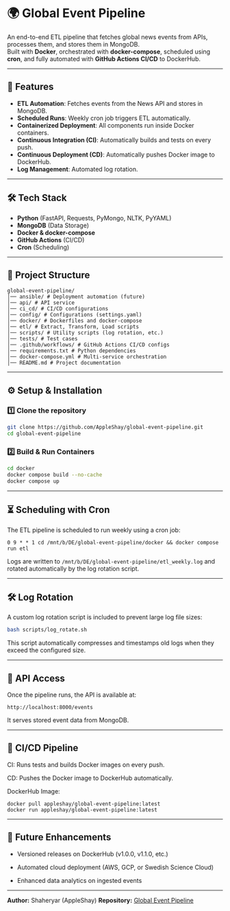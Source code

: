 # 🌍 Global Event Pipeline

An end-to-end ETL pipeline that fetches global news events from APIs, processes them, and stores them in MongoDB.  
Built with **Docker**, orchestrated with **docker-compose**, scheduled using **cron**, and fully automated with **GitHub Actions CI/CD** to DockerHub.

---

## 🚀 Features

- **ETL Automation**: Fetches events from the News API and stores in MongoDB.
- **Scheduled Runs**: Weekly cron job triggers ETL automatically.
- **Containerized Deployment**: All components run inside Docker containers.
- **Continuous Integration (CI)**: Automatically builds and tests on every push.
- **Continuous Deployment (CD)**: Automatically pushes Docker image to DockerHub.
- **Log Management**: Automated log rotation.

---

## 🛠 Tech Stack
- **Python** (FastAPI, Requests, PyMongo, NLTK, PyYAML)
- **MongoDB** (Data Storage)
- **Docker & docker-compose**
- **GitHub Actions** (CI/CD)
- **Cron** (Scheduling)

---

## 📂 Project Structure

```
global-event-pipeline/
│── ansible/ # Deployment automation (future)
│── api/ # API service
│── ci_cd/ # CI/CD configurations
│── config/ # Configurations (settings.yaml)
│── docker/ # Dockerfiles and docker-compose
│── etl/ # Extract, Transform, Load scripts
│── scripts/ # Utility scripts (log rotation, etc.)
│── tests/ # Test cases
│── .github/workflows/ # GitHub Actions CI/CD configs
│── requirements.txt # Python dependencies
│── docker-compose.yml # Multi-service orchestration
│── README.md # Project documentation
```

---

## ⚙️ Setup & Installation

### 1️⃣ Clone the repository

```bash
git clone https://github.com/AppleShay/global-event-pipeline.git
cd global-event-pipeline
```

### 2️⃣ Build & Run Containers

```bash
cd docker
docker compose build --no-cache
docker compose up
```

---

## ⏳ Scheduling with Cron

The ETL pipeline is scheduled to run weekly using a cron job:

```cron
0 9 * * 1 cd /mnt/b/DE/global-event-pipeline/docker && docker compose run etl
```

Logs are written to `/mnt/b/DE/global-event-pipeline/etl_weekly.log` and rotated automatically by the log rotation script.

---

## 🛠 Log Rotation

A custom log rotation script is included to prevent large log file sizes:

```bash
bash scripts/log_rotate.sh
```

This script automatically compresses and timestamps old logs when they exceed the configured size.

---

## 📡 API Access

Once the pipeline runs, the API is available at:

```
http://localhost:8000/events
```

It serves stored event data from MongoDB.

---

## 🔄 CI/CD Pipeline
CI: Runs tests and builds Docker images on every push.

CD: Pushes the Docker image to DockerHub automatically.

DockerHub Image:
```
docker pull appleshay/global-event-pipeline:latest
docker run appleshay/global-event-pipeline:latest
```

---
## 📌 Future Enhancements
- Versioned releases on DockerHub (v1.0.0, v1.1.0, etc.)

- Automated cloud deployment (AWS, GCP, or Swedish Science Cloud)

- Enhanced data analytics on ingested events
---

**Author:** Shaheryar (AppleShay)
**Repository:** [Global Event Pipeline](https://github.com/AppleShay/global-event-pipeline)
